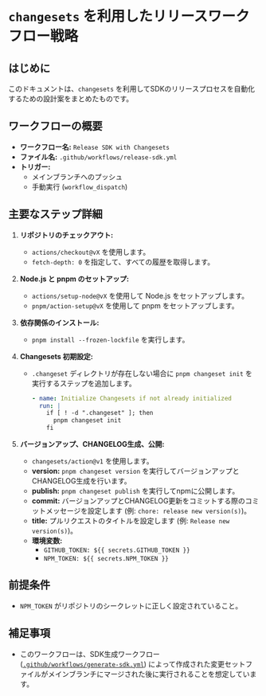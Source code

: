 # `changesets` を利用したリリースワークフロー戦略

## はじめに

このドキュメントは、`changesets` を利用してSDKのリリースプロセスを自動化するための設計案をまとめたものです。

## ワークフローの概要

*   **ワークフロー名:** `Release SDK with Changesets`
*   **ファイル名:** `.github/workflows/release-sdk.yml`
*   **トリガー:**
    *   メインブランチへのプッシュ
    *   手動実行 (`workflow_dispatch`)

## 主要なステップ詳細

1.  **リポジトリのチェックアウト:**
    *   `actions/checkout@vX` を使用します。
    *   `fetch-depth: 0` を指定して、すべての履歴を取得します。

2.  **Node.js と pnpm のセットアップ:**
    *   `actions/setup-node@vX` を使用して Node.js をセットアップします。
    *   `pnpm/action-setup@vX` を使用して pnpm をセットアップします。

3.  **依存関係のインストール:**
    *   `pnpm install --frozen-lockfile` を実行します。

4.  **Changesets 初期設定:**
    *   `.changeset` ディレクトリが存在しない場合に `pnpm changeset init` を実行するステップを追加します。
        ```yaml
        - name: Initialize Changesets if not already initialized
          run: |
            if [ ! -d ".changeset" ]; then
              pnpm changeset init
            fi
        ```

5.  **バージョンアップ、CHANGELOG生成、公開:**
    *   `changesets/action@v1` を使用します。
    *   **version:** `pnpm changeset version` を実行してバージョンアップとCHANGELOG生成を行います。
    *   **publish:** `pnpm changeset publish` を実行してnpmに公開します。
    *   **commit:** バージョンアップとCHANGELOG更新をコミットする際のコミットメッセージを設定します (例: `chore: release new version(s)`)。
    *   **title:** プルリクエストのタイトルを設定します (例: `Release new version(s)`)。
    *   **環境変数:**
        *   `GITHUB_TOKEN: ${{ secrets.GITHUB_TOKEN }}`
        *   `NPM_TOKEN: ${{ secrets.NPM_TOKEN }}`

## 前提条件

*   `NPM_TOKEN` がリポジトリのシークレットに正しく設定されていること。

## 補足事項

*   このワークフローは、SDK生成ワークフロー ([`.github/workflows/generate-sdk.yml`](.github/workflows/generate-sdk.yml:1)) によって作成された変更セットファイルがメインブランチにマージされた後に実行されることを想定しています。